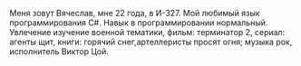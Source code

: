 Меня зовут Вячеслав, мне 22 года, в И-327. 
Мой любимый язык программирования C#.
Навык в программировании нормальный.
Увлечение изучение военной тематики, фильм: терминатор 2, сериал: агенты щит, книги: горячий снег,артеллеристы просят огня; музыка рок, исполнитель Виктор Цой.
